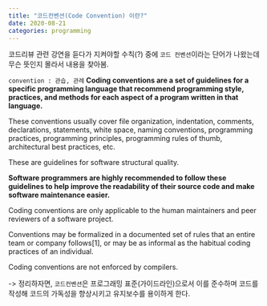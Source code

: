 ```yaml
---
title: "코드컨벤션(Code Convention) 이란?"
date: 2020-08-21 
categories: programming
---
```


코드리뷰 관련 강연을 듣다가 지켜야할 수칙(?) 중에 `코드 컨벤션`이라는 단어가 나왔는데 무슨 뜻인지 몰라서 내용을 찾아봄. 

`convention : 관습, 관례`
**Coding conventions are a set of guidelines for a specific programming language that recommend programming style, practices, and methods for each aspect of a program written in that language.** 

These conventions usually cover file organization, indentation, comments, declarations, statements, white space, naming conventions, programming practices, programming principles, programming rules of thumb, architectural best practices, etc. 

These are guidelines for software structural quality. 

**Software programmers are highly recommended to follow these guidelines to help improve the readability of their source code and make software maintenance easier.**

Coding conventions are only applicable to the human maintainers and peer reviewers of a software project. 

Conventions may be formalized in a documented set of rules that an entire team or company follows[1], or may be as informal as the habitual coding practices of an individual. 

Coding conventions are not enforced by compilers.


-> 정리하자면, `코드컨벤션`은 프로그래밍 표준(가이드라인)으로서 이를 준수하며 코드를 작성해 코드의 가독성을 향상시키고 유지보수를 용이하게 한다. 
